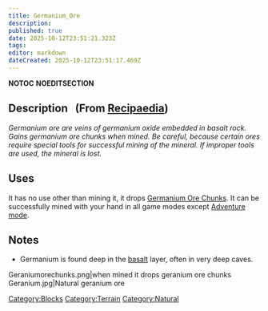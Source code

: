 ```yaml
---
title: Germanium_Ore
description: 
published: true
date: 2025-10-12T23:51:21.323Z
tags: 
editor: markdown
dateCreated: 2025-10-12T23:51:17.469Z
---
```


__NOTOC__ __NOEDITSECTION__

## Description   (From [Recipaedia](.. "wikilink"))

*Germanium ore are veins of germanium oxide embedded in basalt rock.
Gains germanium ore chunks when mined. Be careful, because certain ores
require special tools for successful mining of the mineral. If improper
tools are used, the mineral is lost.*

## Uses

It has no use other than mining it, it drops [Germanium Ore
Chunks](Germanium_Ore_Chunk.md "wikilink"). It can be successfully mined
with your hand in all game modes except [Adventure
mode](Adventure_Gamemode "wikilink"). 

## Notes

  - Germanium is found deep in the [basalt](basalt "wikilink") layer,
    often in very deep caves.

Geraniumorechunks.png|when mined it drops geranium ore chunks
Geranium.jpg|Natural geranium ore

[Category:Blocks](Category:Blocks "wikilink")
[Category:Terrain](Category:Terrain "wikilink")
[Category:Natural](Category:Natural "wikilink")